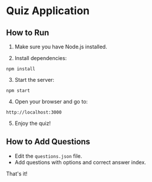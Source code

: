 # Quiz Application

## How to Run

1. Make sure you have Node.js installed.

2. Install dependencies:

```
npm install
```

3. Start the server:

```
npm start
```

4. Open your browser and go to:

```
http://localhost:3000
```

5. Enjoy the quiz!

## How to Add Questions

- Edit the `questions.json` file.
- Add questions with options and correct answer index.

That's it!
